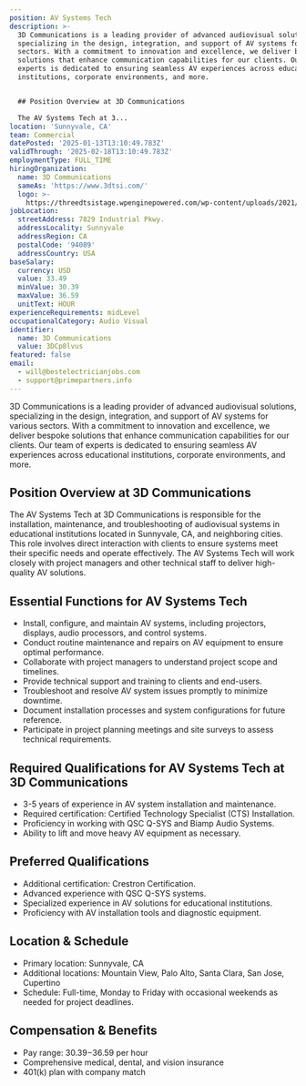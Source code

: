```yaml
---
position: AV Systems Tech
description: >-
  3D Communications is a leading provider of advanced audiovisual solutions,
  specializing in the design, integration, and support of AV systems for various
  sectors. With a commitment to innovation and excellence, we deliver bespoke
  solutions that enhance communication capabilities for our clients. Our team of
  experts is dedicated to ensuring seamless AV experiences across educational
  institutions, corporate environments, and more.


  ## Position Overview at 3D Communications

  The AV Systems Tech at 3...
location: 'Sunnyvale, CA'
team: Commercial
datePosted: '2025-01-13T13:10:49.783Z'
validThrough: '2025-02-18T13:10:49.783Z'
employmentType: FULL_TIME
hiringOrganization:
  name: 3D Communications
  sameAs: 'https://www.3dtsi.com/'
  logo: >-
    https://threedtsistage.wpenginepowered.com/wp-content/uploads/2021/01/logo-default.png
jobLocation:
  streetAddress: 7829 Industrial Pkwy.
  addressLocality: Sunnyvale
  addressRegion: CA
  postalCode: '94089'
  addressCountry: USA
baseSalary:
  currency: USD
  value: 33.49
  minValue: 30.39
  maxValue: 36.59
  unitText: HOUR
experienceRequirements: midLevel
occupationalCategory: Audio Visual
identifier:
  name: 3D Communications
  value: 3DCp8lvus
featured: false
email:
  - will@bestelectricianjobs.com
  - support@primepartners.info
---
```




3D Communications is a leading provider of advanced audiovisual solutions, specializing in the design, integration, and support of AV systems for various sectors. With a commitment to innovation and excellence, we deliver bespoke solutions that enhance communication capabilities for our clients. Our team of experts is dedicated to ensuring seamless AV experiences across educational institutions, corporate environments, and more.

## Position Overview at 3D Communications
The AV Systems Tech at 3D Communications is responsible for the installation, maintenance, and troubleshooting of audiovisual systems in educational institutions located in Sunnyvale, CA, and neighboring cities. This role involves direct interaction with clients to ensure systems meet their specific needs and operate effectively. The AV Systems Tech will work closely with project managers and other technical staff to deliver high-quality AV solutions.

## Essential Functions for AV Systems Tech
- Install, configure, and maintain AV systems, including projectors, displays, audio processors, and control systems.
- Conduct routine maintenance and repairs on AV equipment to ensure optimal performance.
- Collaborate with project managers to understand project scope and timelines.
- Provide technical support and training to clients and end-users.
- Troubleshoot and resolve AV system issues promptly to minimize downtime.
- Document installation processes and system configurations for future reference.
- Participate in project planning meetings and site surveys to assess technical requirements.

## Required Qualifications for AV Systems Tech at 3D Communications
- 3-5 years of experience in AV system installation and maintenance.
- Required certification: Certified Technology Specialist (CTS) Installation.
- Proficiency in working with QSC Q-SYS and Biamp Audio Systems.
- Ability to lift and move heavy AV equipment as necessary.

## Preferred Qualifications
- Additional certification: Crestron Certification.
- Advanced experience with QSC Q-SYS systems.
- Specialized experience in AV solutions for educational institutions.
- Proficiency with AV installation tools and diagnostic equipment.

## Location & Schedule
- Primary location: Sunnyvale, CA
- Additional locations: Mountain View, Palo Alto, Santa Clara, San Jose, Cupertino
- Schedule: Full-time, Monday to Friday with occasional weekends as needed for project deadlines.

## Compensation & Benefits
- Pay range: $30.39-$36.59 per hour
- Comprehensive medical, dental, and vision insurance
- 401(k) plan with company match
